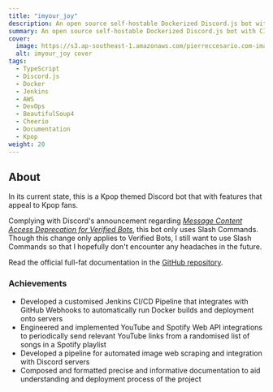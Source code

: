 ```yaml
---
title: "imyour_joy"
description: An open source self-hostable Dockerized Discord.js bot with CI/CD written in TypeScript (previously Python).
summary: An open source self-hostable Dockerized Discord.js bot with CI/CD written in TypeScript.
cover:
  image: https://s3.ap-southeast-1.amazonaws.com/pierreccesario.com-images/projects/imyour_joy/banner.webp
  alt: imyour_joy cover
tags:
  - TypeScript
  - Discord.js
  - Docker
  - Jenkins
  - AWS
  - DevOps
  - BeautifulSoup4
  - Cheerio
  - Documentation
  - Kpop
weight: 20
---
```


## About

In its current state, this is a Kpop themed Discord bot that with features that appeal to Kpop fans.

Complying with Discord's announcement regarding _[Message Content Access Deprecation for Verified Bots](https://support-dev.discord.com/hc/en-us/articles/4404772028055-Message-Content-Access-Deprecation-for-Verified-Bots)_, this bot only uses Slash Commands.
Though this change only applies to Verified Bots, I still want to use Slash Commands so that I hopefully don't encounter any headaches in the future.

Read the official full-fat documentation in the [GitHub repository](https://github.com/PScoriae/imyour_joy).

### Achievements

- Developed a customised Jenkins CI/CD Pipeline that integrates with GitHub Webhooks to automatically run Docker builds and deployment onto servers
- Engineered and implemented YouTube and Spotify Web API integrations to periodically send relevant YouTube links from a randomised list of songs in a Spotify playlist
- Developed a pipeline for automated image web scraping and integration with Discord servers
- Composed and formatted precise and informative documentation to aid understanding and deployment process of the project
